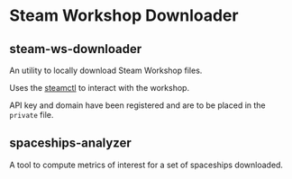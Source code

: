 # Steam Workshop Downloader

## steam-ws-downloader

An utility to locally download Steam Workshop files.

Uses the [steamctl](https://github.com/ValvePython/steamctl) to interact with the workshop.

API key and domain have been registered and are to be placed in the `private` file.

## spaceships-analyzer
A tool to compute metrics of interest for a set of spaceships downloaded.